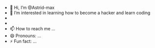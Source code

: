- 👋 Hi, I’m @Astrid-max
- 👀 I’m interested in learning how to become a hacker and learn coding
- 
- 
- 📫 How to reach me ...
- 😄 Pronouns: ...
- ⚡ Fun fact: ...

<!---
Astrid-max/Astrid-max is a ✨ special ✨ repository because its `README.md` (this file) appears on your GitHub profile.
You can click the Preview link to take a look at your changes.
--->
